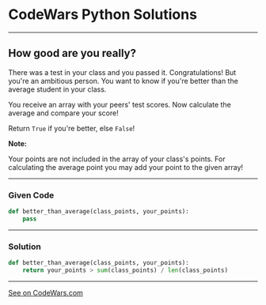 # CodeWars Python Solutions

---

## How good are you really?

There was a test in your class and you passed it. Congratulations!
But you're an ambitious person. You want to know if you're better than the average student in your class.

You receive an array with your peers' test scores. Now calculate the average and compare your score!

Return `True` if you're better, else `False`!

**Note:**

Your points are not included in the array of your class's points. For calculating the average point you may add your point to the given array!

---

### Given Code


```python
def better_than_average(class_points, your_points):
    pass
```

---

### Solution


```python
def better_than_average(class_points, your_points):
    return your_points > sum(class_points) / len(class_points)
```

---


[See on CodeWars.com](https://www.codewars.com/kata/5601409514fc93442500010b/)

